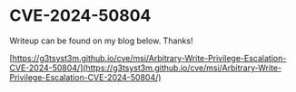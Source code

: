 # CVE-2024-50804

Writeup can be found on my blog below.  Thanks!

[https://g3tsyst3m.github.io/cve/msi/Arbitrary-Write-Privilege-Escalation-CVE-2024-50804/](https://g3tsyst3m.github.io/cve/msi/Arbitrary-Write-Privilege-Escalation-CVE-2024-50804/)
